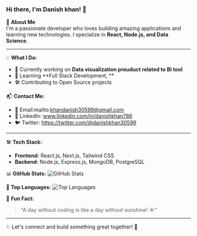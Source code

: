 ### Hi there, I'm Danish khan! 👋

🚀 **About Me**  
I'm a passionate developer who loves building amazing applications and learning new technologies. I specialize in **React, Node.js, and Data Science**.

---

💡 **What I Do:**
- 🔭 Currently working on **Data visualization prouduct related to BI tool**
- 🌱 Learning **Full Stack Development, **
- 🛠️ Contributing to Open Source projects

📬 **Contact Me:**
- 📧 Email:mailto:khandanish30599@gmail.com
- 🏢 LinkedIn: www.linkedin.com/in/danishkhan786
- 🐦 Twitter: https://twitter.com/@danishkhan30599

---

🛠 **Tech Stack:**
- **Frontend:** React.js, Next.js, Tailwind CSS
- **Backend:** Node.js, Express.js, MongoDB, PostgreSQL

📊 **GitHub Stats:**
![GitHub Stats](https://github-readme-stats.vercel.app/api?username=your-username&show_icons=true&theme=radical)

📌 **Top Languages:**
![Top Languages](https://github-readme-stats.vercel.app/api/top-langs/?username=your-username&layout=compact&theme=radical)

🎯 **Fun Fact:**
> "A day without coding is like a day without sunshine! ☀️"

---

✨ Let's connect and build something great together! 🚀
